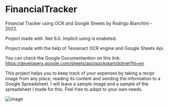 # FinancialTracker
Financial Tracker using OCR and Google Sheets by Rodrigo Bianchini - 2022.

Project made with .Net 6.0. Implicit using is enabeled.

Project made with the help of Tesseract OCR engine and Google Sheets Api.

You can check the Google Documentantion on this link: https://developers.google.com/sheets/api/quickstart/dotnet?hl=en

This project helps you to keep track of your expenses by taking a recipt image from any place, reading its content and sending the information to a Google Spreadsheet.
I will leave a sample image and a sample of the spreadsheet I made for this. Feel free to adapt to your own needs.


![image](https://user-images.githubusercontent.com/80427809/172056436-f5a06859-4159-4a1c-b21d-9974a47b1296.png)
